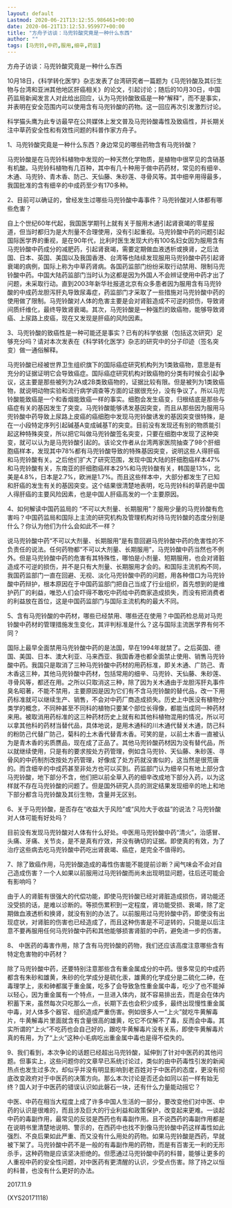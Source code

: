 ```yaml
---
layout: default
Lastmod: 2020-06-21T13:12:55.986461+00:00
date: 2020-06-21T13:12:53.959977+00:00
title: "方舟子访谈：马兜铃酸究竟是一种什么东西"
author: ""
tags: [马兜铃,中药,服用,细辛,药监]
---
```


方舟子访谈：马兜铃酸究竟是一种什么东西

10月18日，《科学转化医学》杂志发表了台湾研究者一篇题为《马兜铃酸及其衍生物与台湾和亚洲其他地区肝癌相关》的论文，引起讨论；随后的10月30日，中国药监局新闻发言人对此给出回应，认为马兜铃酸致癌是一种“解释”，而不是事实，并表明在安全范围内可以使用含有马兜铃酸的药物。这一回应再次引发激烈讨论。

科学猫头鹰为此专访最早在公共媒体上发文普及马兜铃酸毒性及致癌性，并长期关注中草药安全性和有效性问题的科普作家方舟子。

1、马兜铃酸究竟是一种什么东西？身边常见的哪些药物含有马兜铃酸？

马兜铃酸是在马兜铃科植物中发现的一种天然化学物质，是植物中很罕见的含硝基有机酸。马兜铃科植物有几百种，其中有几十种用于做中药药材，常见的有细辛、木通、马兜铃、青木香、防己、天仙藤、朱砂莲、寻骨风等。其中细辛用得最多，我国批准的含有细辛的中成药至少有170多种。

2、目前可以确证的，曾经发生过哪些马兜铃酸中毒事件？马兜铃酸对人体都有哪些危害？

自上个世纪60年代起，我国医学期刊上就有关于服用木通引起肾衰竭的零星报道，但当时都归为是大剂量不合理使用，没有引起重视。马兜铃酸中药的问题引起国际医学界的重视，是在90年代，比利时医生发现大约有100名妇女因为服用含有马兜铃酸中药成分的减肥药，引起肾衰竭，需要定期做血液透析或换肾，之后法国、日本、英国、美国以及我国香港、台湾等也陆续发现服用马兜铃酸中药引起肾衰竭的病例，国际上称为中草药肾病。各国药监部门纷纷采取行动禁用、限制马兜铃酸中药。中国大陆药监部门当时认为这都是因为外国人不会辨证使用中药才出了问题，未采取行动。直到2003年新华社报道北京有众多患者因为服用含有马兜铃酸的中成药龙胆泻肝丸导致尿毒症，药监部门才采取了一些措施对马兜铃酸中药的使用做了限制。马兜铃酸对人体的危害主要是会对肾脏造成不可逆的损伤，导致肾间质纤维化，最终导致肾衰竭。其次，马兜铃酸是一种强烈的致癌物，能够导致肾癌、上尿路上皮癌，现在又发现是肝癌的风险因素。

3、马兜铃酸的致癌性是一种可能还是事实？已有的科学依据（包括这次研究）足够充分吗？请对本次发表在《科学转化医学》杂志的研究中的分子印迹（签名突变）做一通俗解释。

马兜铃酸已经被世界卫生组织旗下的国际癌症研究机构列为1类致癌物，意思是有充分的证据证明它会导致癌症。国际癌症研究机构对致癌物的分类有时候会引起争议，这主要是那些被列为2A或2B类致癌物的，证据比较有限。但是被列为1类致癌物，就说明动物实验和流行病学调查等方面的证据很充分，没有争议了。所以马兜铃酸能致癌是一个和香烟能致癌一样的事实。细胞会发生癌变，归根结底是那些与癌症有关的基因发生了突变。马兜铃酸能够诱发基因突变，而且从那些因为服用马兜铃酸中药导致上尿路上皮癌的癌细胞中发现马兜铃酸诱发的基因突变很特殊，是在一小段特定序列引起碱基A变成碱基T的突变。目前没有发现还有别的物质能引起这种特殊突变，所以把它叫做马兜铃酸签名突变，只要在细胞中发现了这种突变，就可以认为是马兜铃酸引起的。该论文作者从台湾两家医院抽查了98个肝细胞癌样本，发现其中78%都有马兜铃酸导致的特殊基因突变，说明这些人得肝癌和马兜铃酸有关。之后他们扩大了研究范围，发现中国大陆的肝细胞癌样本47%和马兜铃酸有关，东南亚的肝细胞癌样本29%和马兜铃酸有关，韩国是13%，北美是4.8%，日本是2.7%，欧洲是1.7%。而且这些样本中，大部分都发生了已知和肝癌的发生有关的基因突变。这个结果很清楚地表明，吃马兜铃科的草药是中国人得肝癌的主要风险因素，也是中国人肝癌高发的一个主要原因。

4、如何解读中国药监局的 “不可以大剂量、长期服用”？服用少量的马兜铃酸有危害吗？中国药监局和国际上主流的研究机构及管理机构对待马兜铃酸的态度分别是什么？你认为他们为什么会如此不一样？

说马兜铃酸中药“不可以大剂量、长期服用”是有意回避马兜铃酸中药的危害性的不负责任的说法。任何药物都“不可以大剂量、长期服用”，马兜铃酸中药当然也不例外。但是马兜铃酸中药的危害有其特殊性，哪怕是小剂量、短期服用，也会对肾脏造成不可逆的损伤，并不是只有大剂量、长期服用才会的。和国际主流机构不同，我国药监部门一直在回避、无视、淡化马兜铃酸中药的问题，用各种借口为马兜铃酸中药辩护，根本原因在于中国药监部门把自己当成了行业组织，首先想到的是维护药厂的利益，唯恐人们会吓得不敢吃中药给中药商家造成损失，而没有把消费者的利益放在首位，这是中国药监部门与国际主流机构的最大不同。

5、含有马兜铃酸的中药材，哪些已经禁用、哪些还在使用？中国药检总局对马兜铃酸中药材的管理措施发生变化，其评判标准是什么？这与国际主流医学界有何不同？

国际上最早全面禁用马兜铃酸中药的是法国，早在1994年就禁了。之后英国、德国、美国、日本、澳大利亚、马来西亚、我国香港也都全面禁止使用、销售马兜铃酸中药。我国只是取消了三种马兜铃酸中药材的用药标准，即关木通、广防己、青木香这三种，其他马兜铃酸中药材，包括常用的细辛、马兜铃、天仙藤、朱砂莲、寻骨风等，都还在用。之所以只取消这三种，除了因为关木通由于龙胆泻肝丸事件臭名昭著，不能不禁用，主要原因是因为它们有不含马兜铃酸的替代品，改一下用药标准就可以继续生产、销售，不会对中药厂商造成损失。历史上中医没有植物分类学的概念，不同种甚至不同科的植物只要某个部位长得像，都能当成同一种药材来用。被取消用药标准的这三种药材历史上就有和其他科植物混用的情况，所以可以拿其他科的药材当替代品，具体地说，是用木通科的川木通代替关木通，防己科的粉防己代替广防己，菊科的土木香代替青木香。可笑的是，以前土木香一直被认为是青木香的劣质赝品，现在成了正品了。其他马兜铃酸药材因为没有替代品，所以就继续使用，只是有的要求按处方药管理，例如含马兜铃、天仙藤、朱砂莲、寻骨风的中药制剂改按处方药管理，好像成了处方药就没害似的，这当然是很荒唐的。而含细辛的中成药甚至非处方也可以买到。药监部门认为细辛只有地上部分含马兜铃酸，地下部分不含，他们把以前全草入药的细辛改成地下部分入药，以为这样就不存在马兜铃酸的问题了。但是国外研究人员的测定结果发现细辛的地上和地下部分都含马兜铃酸及其衍生物，含量并无区别。

6、关于马兜铃酸，是否存在“收益大于风险”或“风险大于收益”的说法？马兜铃酸对人体可能有好处吗？

目前没有发现马兜铃酸对人体有什么好处。中医用马兜铃酸中药“清火”，治感冒、头痛、牙痛、关节炎，是不是真有疗效，并没有确切的证据。即使真的有效，为了治疗这些病去吃马兜铃酸中药吃出肾衰竭、癌症，是完全不值得的。

7、除了致癌作用，马兜铃酸造成的毒性伤害能不能提前诊断？闻气味会不会对自己造成伤害？一个人如果以前服用过马兜铃酸而尚未出现明显问题，往后还可能会有影响吗？

由于人的肾脏有很强大的代偿功能，即使马兜铃酸已经对肾脏造成损伤，肾功能还没受损的话，是难以诊断的。等损伤累积到一定程度，肾功能受损、衰竭，除了定期做血液透析和换肾，就没有别的办法了。以前服用过马兜铃酸中药，即使没有出现症状，对肾脏的伤害也已经造成了，而且这种伤害是不可逆转的，只能是以后注意不要再服用任何马兜铃酸中药和其他能够损害肾脏的中药，避免进一步的伤害。

8、 中医药的毒害作用，除了含有马兜铃酸的药物，我们还应该高度注意哪些含有特定危害物的中药材？

除了马兜铃酸中药，还要特别注意那些含有重金属成分的中药。很多常见的中成药都含有朱砂和雄黄，朱砂的化学成分是硫化汞，雄黄的化学成分是二硫化二砷，在毒理学上，汞和砷都属于重金属，吃多了会导致急性重金属中毒，吃少了也不能掉以轻心，因为重金属有一个特点，一旦进入体内，就不容易排出去，而是会在体内积蓄下来，虽然每次只吃那么一点，长期下去也会积少成多，最终出现慢性重金属中毒，对人体多个器官、组织造成严重伤害。例如很多人一“上火”就吃牛黄解毒片，牛黄解毒片里面就含有含量很高的雄黄，吃它不仅解不了毒，反而会中毒。其实所谓的“上火”不吃药也会自己好的，跟吃牛黄解毒片没有关系，即使牛黄解毒片真的有用，为了“上火”这种小毛病吃出重金属中毒也是得不偿失的。

9、我们看到，本次争论的话题已经超出马兜铃酸，延伸到了针对中医药的其他问题。但事实上，这些问题你的文章早已系统讨论过，类似的由中药毒性引发的新闻热点也发生过多次，却似乎并没有明显影响到老百姓对于中医药的态度，更没有彻底改变政府对于中医药的决策方向。那么本次讨论是否还会如同以前一样有始无终？国人对于中医药的错误认识如此磐石一块，还有什么力量能动摇它？

中医、中药在相当大程度上成了许多中国人生活的一部分，要改变他们对中医、中药的认识是很难的，而且涉及巨大的行业利益和政策保护，改变起来更难。一谈起中药的毒副作用，最常见的反驳是西药也有毒副作用。且不说西药的毒副作用都是在说明书里清楚地说明、警示的，在西药中也找不到像马兜铃酸中药这样毒性如此强烈、不良后果如此严重、而又没有什么用处的药物。如果马兜铃酸是西药，早就被下架了。马兜铃酸中药不是一般的有毒副作用的药物，而是有百害无一利的无形杀手，这种药物是应该坚决拒绝的。但愿通过马兜铃酸中药的科普，能够让更多的人重视中药的安全性问题，对中医药有更清醒的认识，少受点伤害。除了持之以恒的科普，也没有什么更好的办法。

2017.11.9

(XYS20171118)

